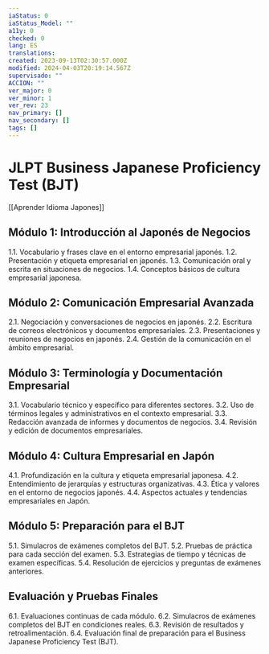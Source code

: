```yaml
---
iaStatus: 0
iaStatus_Model: ""
a11y: 0
checked: 0
lang: ES
translations: 
created: 2023-09-13T02:30:57.000Z
modified: 2024-04-03T20:19:14.567Z
supervisado: ""
ACCION: ""
ver_major: 0
ver_minor: 1
ver_rev: 23
nav_primary: []
nav_secondary: []
tags: []
---
```

# JLPT Business Japanese Proficiency Test (BJT)

[[Aprender Idioma Japones]]

## Módulo 1: Introducción al Japonés de Negocios

1.1. Vocabulario y frases clave en el entorno empresarial japonés.
1.2. Presentación y etiqueta empresarial en japonés.
1.3. Comunicación oral y escrita en situaciones de negocios.
1.4. Conceptos básicos de cultura empresarial japonesa.

## Módulo 2: Comunicación Empresarial Avanzada

2.1. Negociación y conversaciones de negocios en japonés.
2.2. Escritura de correos electrónicos y documentos empresariales.
2.3. Presentaciones y reuniones de negocios en japonés.
2.4. Gestión de la comunicación en el ámbito empresarial.

## Módulo 3: Terminología y Documentación Empresarial

3.1. Vocabulario técnico y específico para diferentes sectores.
3.2. Uso de términos legales y administrativos en el contexto empresarial.
3.3. Redacción avanzada de informes y documentos de negocios.
3.4. Revisión y edición de documentos empresariales.

## Módulo 4: Cultura Empresarial en Japón

4.1. Profundización en la cultura y etiqueta empresarial japonesa.
4.2. Entendimiento de jerarquías y estructuras organizativas.
4.3. Ética y valores en el entorno de negocios japonés.
4.4. Aspectos actuales y tendencias empresariales en Japón.

## Módulo 5: Preparación para el BJT

5.1. Simulacros de exámenes completos del BJT.
5.2. Pruebas de práctica para cada sección del examen.
5.3. Estrategias de tiempo y técnicas de examen específicas.
5.4. Resolución de ejercicios y preguntas de exámenes anteriores.

## Evaluación y Pruebas Finales

6.1. Evaluaciones continuas de cada módulo.
6.2. Simulacros de exámenes completos del BJT en condiciones reales.
6.3. Revisión de resultados y retroalimentación.
6.4. Evaluación final de preparación para el Business Japanese Proficiency Test (BJT).


